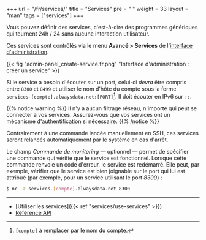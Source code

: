 +++
url = "/fr/services/"
title = "Services"
pre = "<i class='fas fa-fw fa-sitemap'></i> "
weight = 33
layout = "man"
tags = ["services"]
+++

Vous pouvez définir des services, c'est-à-dire des programmes génériques qui tournent 24h / 24 sans aucune inter­ac­tion uti­li­sa­teur.

Ces services sont contrôlés via le menu **Avancé > Services** de l'[interface d'administration](https://admin.alwaysdata.com).

{{< fig "admin-panel_create-service.fr.png" "Interface d'ad­mi­nis­tra­tion : créer un service" >}}

Si le service a besoin d'écouter sur un port, celui-ci *devra* être compris entre `8300` et `8499` et utiliser le nom d'hôte du compte sous la forme `services-[compte].alwaysdata.net:[PORT]`[^1]. Il doit écouter en IPv6 sur `::`.

{{% notice warning %}}
il n'y a aucun filtrage réseau, n'importe qui peut se connecter à vos services. Assurez-vous que vos services ont un mécanisme d'authentification si nécessaire.
{{% /notice %}}

Contrairement à une commande lancée manuellement en SSH, ces services seront relancés automatiquement par le système en cas d'arrêt.

Le champ *Commande de monitoring* — optionnel — permet de spécifier une commande qui vérifie que le service est fonctionnel. Lorsque cette commande renvoie un code d'erreur, le service est redémarré. Elle peut, par exemple, vérifier que le service est bien joignable sur le port qui lui est attribué (par exemple, pour un service utilisant le port *8300*) :

```sh
$ nc -z services-[compte].alwaysdata.net 8300
```

---
- [Utiliser les services]({{< ref "services/use-services" >}})
- [Référence API](https://api.alwaysdata.com/v1/service/doc/)

[^1]: `[compte]` à remplacer par le nom du compte.
